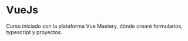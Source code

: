 # VueJs
Curso iniciado con la plataforma Vue Mastery, dónde crearé formularios, typescript y proyectos.
